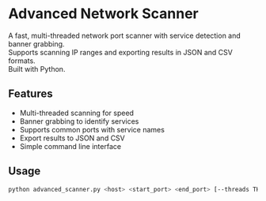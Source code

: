 # Advanced Network Scanner

A fast, multi-threaded network port scanner with service detection and banner grabbing.  
Supports scanning IP ranges and exporting results in JSON and CSV formats.  
Built with Python.

## Features

- Multi-threaded scanning for speed  
- Banner grabbing to identify services  
- Supports common ports with service names  
- Export results to JSON and CSV  
- Simple command line interface  

## Usage

```bash
python advanced_scanner.py <host> <start_port> <end_port> [--threads THREADS] [--json] [--csv]



